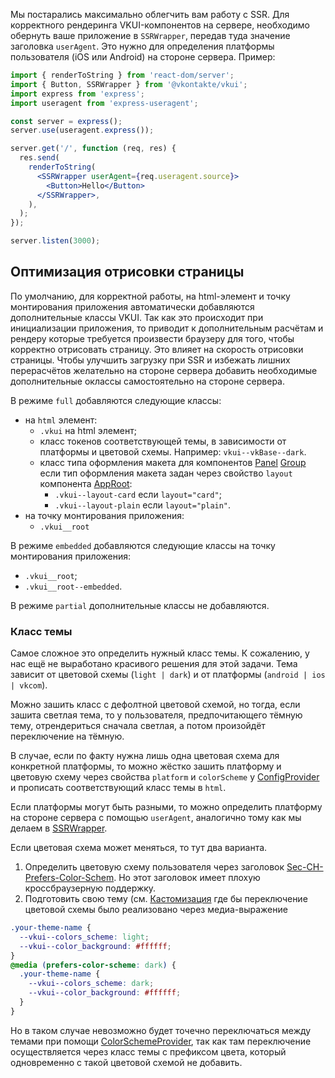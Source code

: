 Мы постарались максимально облегчить вам работу с SSR. Для корректного рендеринга VKUI-компонентов на сервере,
необходимо обернуть ваше приложение в `SSRWrapper`, передав туда значение заголовка `userAgent`. Это нужно для
определения платформы пользователя (iOS или Android) на стороне сервера. Пример:

```jsx static
import { renderToString } from 'react-dom/server';
import { Button, SSRWrapper } from '@vkontakte/vkui';
import express from 'express';
import useragent from 'express-useragent';

const server = express();
server.use(useragent.express());

server.get('/', function (req, res) {
  res.send(
    renderToString(
      <SSRWrapper userAgent={req.useragent.source}>
        <Button>Hello</Button>
      </SSRWrapper>,
    ),
  );
});

server.listen(3000);
```

## Оптимизация отрисовки страницы

По умолчанию, для корректной работы, на html-элемент и точку монтирования приложения автоматически
добавляются дополнительные классы VKUI. Так как это происходит при инициализации приложения, то приводит к дополнительным
расчётам и рендеру которые требуется произвести браузеру для того, чтобы корректно отрисовать страницу. Это влияет на скорость отрисовки страницы.
Чтобы улучшить загрузку при SSR и избежать лишних перерасчётов желательно на стороне сервера добавить необходимые дополнительные оклассы самостоятельно на стороне сервера.

В режиме `full` добавляются следующие классы:

- на `html` элемент:
  - `.vkui` на html элемент;
  - класс токенов соответствующей темы, в зависимости от платформы и цветовой схемы.
    Например: `vkui--vkBase--dark`.
  - класс типа оформления макета для компонентов [Panel](#/Panel) [Group](#/Group) если тип оформления макета задан через свойство `layout` компонента [AppRoot](#/AppRoot):
    - `.vkui--layout-card` если `layout="card"`;
    - `.vkui--layout-plain` если `layout="plain"`.
- на точку монтирования приложения:
  - `.vkui__root`

В режиме `embedded` добавляются следующие классы на точку монтирования приложения:

- `.vkui__root`;
- `.vkui__root--embedded`.

В режиме `partial` дополнительные классы не добавляются.

### Класс темы

Самое сложное это определить нужный класс темы. К сожалению, у нас ещё не выработано красивого решения для этой задачи.
Тема зависит от цветовой схемы (`light | dark`) и от платформы (`android | ios | vkcom`).

Можно зашить класс с дефолтной цветовой схемой, но тогда, если зашита светлая тема, то у пользователя, предпочитающего тёмную тему, отрендериться сначала светлая, а потом произойдёт переключение на тёмную.

В случае, если по факту нужна лишь одна цветовая схема для конкретной платформы, то можно жёстко зашить платформу и цветовую схему через cвойства `platform` и `colorScheme` у [ConfigProvider](#/ConfigProvider) и прописать соответствующий класс темы в `html`.

Если платформы могут быть разными, то можно определить платформу на стороне сервера с помощью `userAgent`, аналогично тому как мы делаем в [SSRWrapper](https://github.com/VKCOM/VKUI/blob/57e99745c816ef7b84b242335c49713c7512da3a/packages/vkui/src/lib/SSR.tsx).

Если цветовая схема может меняться, то тут два варианта.

1. Определить цветовую схему пользователя через заголовок [Sec-CH-Prefers-Color-Schem](https://developer.mozilla.org/en-US/docs/Web/HTTP/Headers/Sec-CH-Prefers-Color-Scheme). Но этот заголовок имеет плохую кроссбраузерную поддержку.
2. Подготовить свою тему (см. [Кастомизация](#/Customize) где бы переключение цветовой схемы было реализовано через медиа-выражение

```css
.your-theme-name {
  --vkui--colors_scheme: light;
  --vkui--color_background: #ffffff;
}
@media (prefers-color-scheme: dark) {
  .your-theme-name {
    --vkui--colors_scheme: dark;
    --vkui--color_background: #ffffff;
  }
}
```

Но в таком случае невозможно будет точечно переключаться между темами при помощи [ColorSchemeProvider](#/ColorSchemeProvider), так как там переключение осуществляется через класс темы с префиксом цвета, который одновременно с такой цветовой схемой не добавить.
